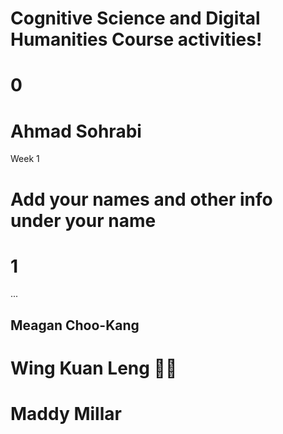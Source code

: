 # Cognitive Science and Digital Humanities Course activities!
# 0
# Ahmad Sohrabi
Week 1
# Add your names and other info under your name
# 1
...
## Meagan Choo-Kang
# Wing Kuan Leng :cherry_blossom::blush:
# Maddy Millar
